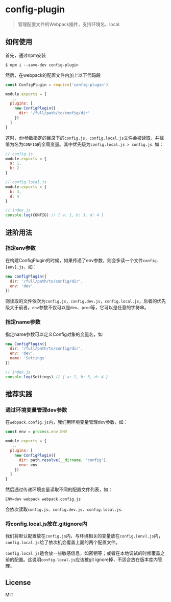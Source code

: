 # config-plugin

> 管理配置文件的Webpack插件，支持环境名、local.

## 如何使用

首先，通过npm安装

```shell
$ npm i --save-dev config-plugin
```

然后，在webpack的配置文件内加上以下代码段

```js
const ConfigPlugin = require('config-plugin')

module.exports = {
  ...
  plugins: [
    new ConfigPlugin({
      dir: '/full/path/to/config/dir'
    })
  ]
}
```

这时，dir参数指定的目录下的`config.js`，`config.local.js`文件会被读取，并赋值为名为`CONFIG`的全局变量。其中优先级为`config.local.js > config.js`. 如：

```js
// config.js
module.exports = {
  a: 1,
  b: 2
}

// config.local.js
module.exports = {
  b: 3,
  d: 4
}

// index.js
console.log(CONFIG) // { a: 1, b: 3, d: 4 }
```

## 进阶用法

### 指定env参数

在构建ConfigPlugin的时候，如果传递了env参数，则会多读一个文件`config.[env].js`，如：

```js
new ConfigPlugin({
  dir: '/full/path/to/config/dir',
  env: 'dev'
})
```

则读取的文件依次为`config.js`，`config.dev.js`，`config.local.js`，后者的优先级大于前者。`env`参数不仅可以是`dev`、`prod`等，它可以是任意的字符串。

### 指定name参数

指定name参数可以定义Config对象的变量名，如

```js
new ConfigPlugin({
  dir: '/full/path/to/config/dir',
  env: 'dev',
  name: 'Settings'
})

// index.js
console.log(Settings) // { a: 1, b: 3, d: 4 }
```

## 推荐实践

### 通过环境变量管理dev参数

在`webpack.config.js`内，我们用环境变量管理dev参数，如：

```js
const env = process.env.ENV

module.exports = {
  ...
  plugins: [
    new ConfigPlugin({
      dir: path.resolve(__dirname, 'config'),
      env: env
    })
  ]
}
```

然后通过传递环境变量读取不同的配置文件列表，如：

    ENV=dev webpack webpack.config.js
    
会依次读取`config.js`、`config.dev.js`、`config.local.js`.

### 将config.local.js放在.gitignore内

我们将默认配置放在`config.js`内，与环境相关的变量放在`config.[env].js`内，`config.local.js`给了依次机会覆盖上面的两个配置文件。

`config.local.js`适合放一些敏感信息，如密钥等；或者在本地调试的时候覆盖之前的配置。这说明`config.local.js`应该被git ignore掉，不适合放在版本库内管理。

## License

MIT
